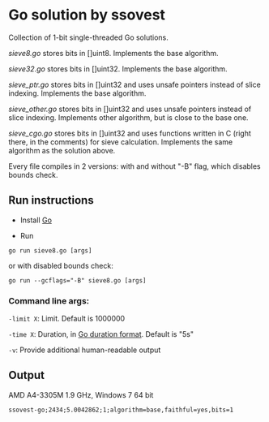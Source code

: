 # Go solution by ssovest

Collection of 1-bit single-threaded Go solutions.

*sieve8.go* stores bits in []uint8. Implements the base algorithm.

*sieve32.go* stores bits in []uint32. Implements the base algorithm.

*sieve_ptr.go* stores bits in []uint32 and uses unsafe pointers instead of slice indexing. Implements the base algorithm.

*sieve_other.go* stores bits in []uint32 and uses unsafe pointers instead of slice indexing. Implements other algorithm, but is close to the base one.

*sieve_cgo.go* stores bits in []uint32 and uses functions written in C (right there, in the comments) for sieve calculation. Implements the same algorithm as the solution above.

Every file compiles in 2 versions: with and without "-B" flag, which disables bounds check.

## Run instructions

 - Install [Go](https://golang.org/)

 - Run
```
go run sieve8.go [args]
```
or with disabled bounds check:
```
go run --gcflags="-B" sieve8.go [args]
```

### Command line args:

`-limit X`: Limit. Default is 1000000

`-time X`: Duration, in [Go duration format](https://golang.org/pkg/time/#ParseDuration). Default is "5s"

`-v`: Provide additional human-readable output

## Output

AMD A4-3305M 1.9 GHz, Windows 7 64 bit
```
ssovest-go;2434;5.0042862;1;algorithm=base,faithful=yes,bits=1
```
